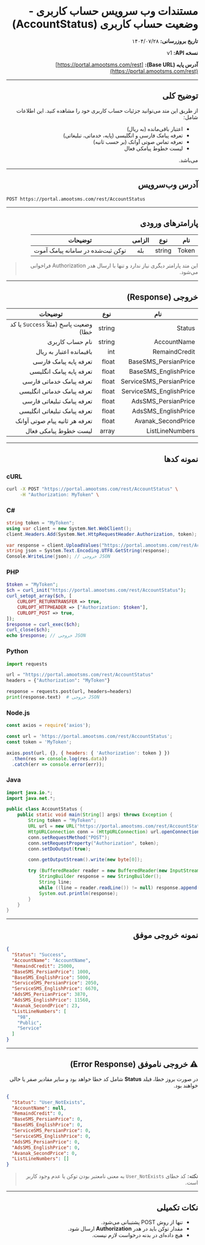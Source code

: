 <div dir="rtl" >

#  مستندات وب سرویس حساب کاربری - وضعیت حساب کاربری (AccountStatus)

**تاریخ بروزرسانی:** ۱۴۰۴/۰۷/۲۸

**نسخه API:** <span dir="ltr">v1</span>

**آدرس پایه (Base URL):** <span dir="ltr">[https://portal.amootsms.com/rest](https://portal.amootsms.com/rest)</span>

---

##  توضیح کلی

از طریق این متد می‌توانید جزئیات حساب کاربری خود را مشاهده کنید. این اطلاعات شامل:

* اعتبار باقی‌مانده (به ریال)
* تعرفه پیامک فارسی و انگلیسی (پایه، خدماتی، تبلیغاتی)
* تعرفه تماس صوتی آوانک (بر حسب ثانیه)
* لیست خطوط پیامکی فعال

می‌باشد.

---

##  آدرس وب‌سرویس

<div dir="ltr">

```
POST https://portal.amootsms.com/rest/AccountStatus
```

</div>

---

##  پارامترهای ورودی

<div dir="rtl">

| نام   | نوع    | الزامی | توضیحات                           |
| ----- | ------ | :----: | --------------------------------- |
| Token | string |    بله   | توکن ثبت‌شده در سامانه پیامک آموت |

</div>

> این متد پارامتر دیگری نیاز ندارد و تنها با ارسال هدر Authorization فراخوانی می‌شود.

---

##  خروجی (Response)

<div dir="rtl">

| نام                     | نوع    | توضیحات                                |
| ----------------------- | ------ | -------------------------------------- |
| Status                  | string | وضعیت پاسخ (مثلاً `Success` یا کد خطا) |
| AccountName             | string | نام حساب کاربری                        |
| RemaindCredit           | int    | باقیمانده اعتبار به ریال               |
| BaseSMS_PersianPrice    | float  | تعرفه پایه پیامک فارسی                  |
| BaseSMS_EnglishPrice    | float  | تعرفه پایه پیامک انگلیسی                |
| ServiceSMS_PersianPrice | float  | تعرفه پیامک خدماتی فارسی               |
| ServiceSMS_EnglishPrice | float  | تعرفه پیامک خدماتی انگلیسی             |
| AdsSMS_PersianPrice     | float  | تعرفه پیامک تبلیغاتی فارسی             |
| AdsSMS_EnglishPrice     | float  | تعرفه پیامک تبلیغاتی انگلیسی           |
| Avanak_SecondPrice      | float  | تعرفه هر ثانیه پیام صوتی آوانک         |
| ListLineNumbers         | array  | لیست خطوط پیامکی فعال                  |

</div>

---

##  نمونه کدها

<div dir="ltr">

### cURL

```bash
curl -X POST "https://portal.amootsms.com/rest/AccountStatus" \
     -H "Authorization: MyToken" \
```

###  C#

```csharp
string token = "MyToken";
using var client = new System.Net.WebClient();
client.Headers.Add(System.Net.HttpRequestHeader.Authorization, token);

var response = client.UploadValues("https://portal.amootsms.com/rest/AccountStatus", new System.Collections.Specialized.NameValueCollection());
string json = System.Text.Encoding.UTF8.GetString(response);
Console.WriteLine(json); // خروجی JSON
```

###  PHP

```php
$token = "MyToken";
$ch = curl_init("https://portal.amootsms.com/rest/AccountStatus");
curl_setopt_array($ch, [
    CURLOPT_RETURNTRANSFER => true,
    CURLOPT_HTTPHEADER => ["Authorization: $token"],
    CURLOPT_POST => true,
]);
$response = curl_exec($ch);
curl_close($ch);
echo $response; // خروجی JSON
```

###  Python

```python
import requests

url = "https://portal.amootsms.com/rest/AccountStatus"
headers = {"Authorization": "MyToken"}

response = requests.post(url, headers=headers)
print(response.text)  # خروجی JSON
```

###  Node.js

```js
const axios = require('axios');

const url = 'https://portal.amootsms.com/rest/AccountStatus';
const token = 'MyToken';

axios.post(url, {}, { headers: { 'Authorization': token } })
  .then(res => console.log(res.data))
  .catch(err => console.error(err));
```

###  Java

```java
import java.io.*;
import java.net.*;

public class AccountStatus {
    public static void main(String[] args) throws Exception {
        String token = "MyToken";
        URL url = new URL("https://portal.amootsms.com/rest/AccountStatus");
        HttpURLConnection conn = (HttpURLConnection) url.openConnection();
        conn.setRequestMethod("POST");
        conn.setRequestProperty("Authorization", token);
        conn.setDoOutput(true);

        conn.getOutputStream().write(new byte[0]);

        try (BufferedReader reader = new BufferedReader(new InputStreamReader(conn.getInputStream()))) {
            StringBuilder response = new StringBuilder();
            String line;
            while ((line = reader.readLine()) != null) response.append(line);
            System.out.println(response);
        }
    }
}
```

</div>

---

##  نمونه خروجی موفق

<div dir="ltr">

```json
{
  "Status": "Success",
  "AccountName": "AccountName",
  "RemaindCredit": 25000,
  "BaseSMS_PersianPrice": 1000,
  "BaseSMS_EnglishPrice": 5000,
  "ServiceSMS_PersianPrice": 2050,
  "ServiceSMS_EnglishPrice": 6670,
  "AdsSMS_PersianPrice": 3870,
  "AdsSMS_EnglishPrice": 11560,
  "Avanak_SecondPrice": 23,
  "ListLineNumbers": [
    "98",
    "Public",
    "Service"
  ]
}
```

</div>

---

## ⚠️ خروجی ناموفق (Error Response)

در صورت بروز خطا، فیلد **Status** شامل کد خطا خواهد بود و سایر مقادیر صفر یا خالی خواهند بود.

<div dir="ltr">

```json
{
  "Status": "User_NotExists",
  "AccountName": null,
  "RemaindCredit": 0,
  "BaseSMS_PersianPrice": 0,
  "BaseSMS_EnglishPrice": 0,
  "ServiceSMS_PersianPrice": 0,
  "ServiceSMS_EnglishPrice": 0,
  "AdsSMS_PersianPrice": 0,
  "AdsSMS_EnglishPrice": 0,
  "Avanak_SecondPrice": 0,
  "ListLineNumbers": []
}
```

</div>

> **نکته:** کد خطای `User_NotExists` به معنی نامعتبر بودن توکن یا عدم وجود کاربر است.

---

##  نکات تکمیلی

* تنها از روش <span dir="ltr">POST</span> پشتیبانی می‌شود.
* مقدار توکن باید در هدر **Authorization** ارسال شود.
* هیچ داده‌ای در بدنه درخواست لازم نیست.

</div>
